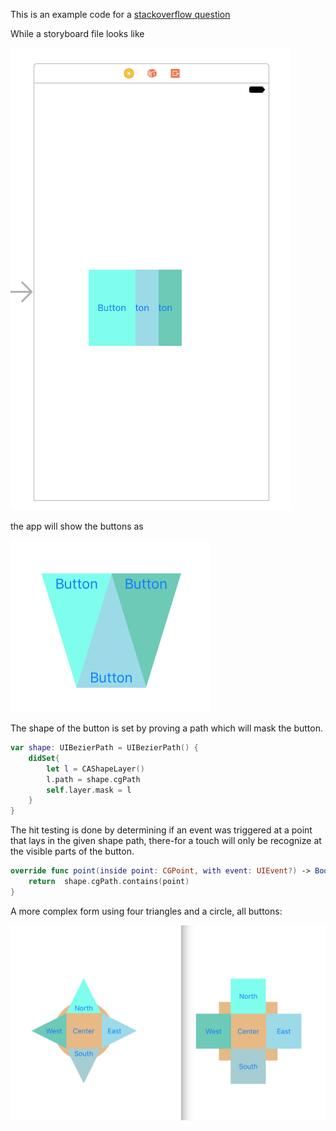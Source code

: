 This is an example code for a [stackoverflow question][0]

While a storyboard file looks like

![storyboard][storyboard]

the app will show the buttons as

![triangle][triangles]

The shape of the button is set by proving a path which will mask the button.

```swift
var shape: UIBezierPath = UIBezierPath() {
    didSet{
        let l = CAShapeLayer()
        l.path = shape.cgPath
        self.layer.mask = l
    }
}
```
The hit testing is done by determining if an event was triggered at a
point that lays in the given shape path, there-for a touch will only be recognize at the visible parts of the button.

```swift
override func point(inside point: CGPoint, with event: UIEvent?) -> Bool {
    return  shape.cgPath.contains(point)
}

```

A more complex form using four triangles and a circle, all buttons:

![compassrose][compassrose]


[0]: http://stackoverflow.com/questions/41955044/uibutton-shape-according-to-image-frame/41960398#41960398
[triangles]: ./images/triangles.png
[storyboard]: ./images/triangles_storyboard.png
[compassrose]: ./images/compass_rose.png
